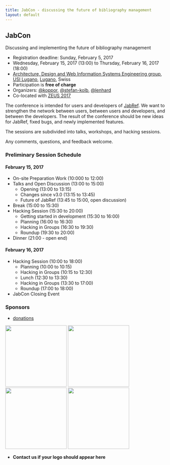 ```yaml
---
title: JabCon - discussing the future of bibliography management
layout: default
---
```


## JabCon
Discussing and implementing the future of bibliography management

* Registration deadline: Sunday, February 5, 2017
* Wednesday, February 15, 2017 (13:00) to Thursday, February 16, 2017 (18:00)
* [Architecture, Design and Web Information Systems Engineering group](http://design.inf.usi.ch/), [USI Lugano](http://www.inf.usi.ch/), [Lugano](http://luganotourism.ch/en/716/tourist-information.aspx), Swiss
* Participation is **free of charge**
* Organizers: [@koppor], [@stefan-kolb], [@lenhard]
* Co-located with [ZEUS 2017](http://mashup.inf.usi.ch/zeus2017/)

The conference is intended for users and developers of [JabRef](https://www.jabref.org).
We want to strengthen the network between users, between users and developers, and between the developers.
The result of the conference should be new ideas for JabRef, fixed bugs, and newly implemented features.

The sessions are subdivided into talks, workshops, and hacking sessions.

Any comments, questions, and feedback welcome.

### Preliminary Session Schedule

#### February 15, 2017
* On-site Preparation Work (10:000 to 12:00)
* Talks and Open Discussion (13:00 to 15:00)
    * Opening (13:00 to 13:15)
    * Changes since v3.0 (13:15 to 13:45)
    * Future of JabRef (13:45 to 15:00, open discussion)
* Break (15:00 to 15:30)
* Hacking Session (15:30 to 20:00)
    * Getting started in development (15:30 to 16:00)
    * Planning (16:00 to 16:30)
    * Hacking in Groups (16:30 to 19:30)
    * Roundup (19:30 to 20:00)
* Dinner (21:00 - open end)

#### February 16, 2017
* Hacking Session (10:00 to 18:00)
    * Planning (10:00 to 10:15)
    * Hacking in Groups (10:15 to 12:30)
    * Lunch (12:30 to 13:30)
    * Hacking in Groups (13:30 to 17:00)
    * Roundup (17:00 to 18:00)
* JabCon Closing Event

### Sponsors
* [donations](https://donations.jabref.org)

<img src="https://www.kau.se/themes/custom/kau16/images/logotype.png" height="192">
<img src="http://www.irs.uni-stuttgart.de/downloads/Logos/logos_uni_stuttgart/international/Uni-Logo_int.jpg" height="192">
<img src="http://www.press.usi.ch/logo-usi-67540.gif" height="192">
<img src="https://upload.wikimedia.org/wikipedia/de/1/1f/Otto-Friedrich-Universit%C3%A4t_Bamberg_logo.svg" height="192">

* **Contact us if your logo should appear here**

  [@koppor]: https://github.com/koppor/
  [@stefan-kolb]: https://github.com/stefan-kolb/
  [@lenhard]: https://github.com/lenhard/
